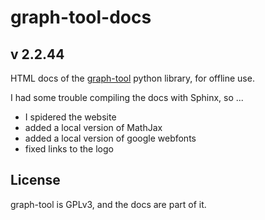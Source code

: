 # graph-tool-docs 

## v 2.2.44

HTML docs of the [graph-tool](https://github.com/count0/graph-tool) python library, for offline use.

I had some trouble compiling the docs with Sphinx, so ...

* I spidered the website
* added a local version of MathJax
* added a local version of google webfonts
* fixed links to the logo

## License

graph-tool is GPLv3, and the docs are part of it.
